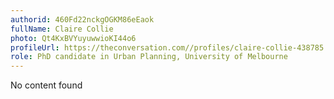 ```yaml
---
authorid: 460Fd22nckgOGKM86eEaok
fullName: Claire Collie
photo: Qt4KxBVYuyuwwioKI44o6
profileUrl: https://theconversation.com//profiles/claire-collie-438785
role: PhD candidate in Urban Planning, University of Melbourne
---
```

No content found